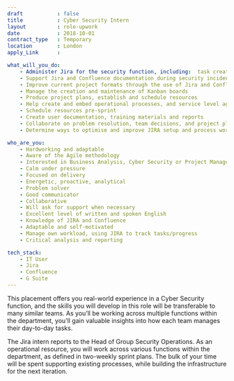 ```yaml
---
draft           : false
title           : Cyber Security Intern
layout          : role-upwork
date            : 2018-10-01
contract_type   : Temporary
location        : London
apply_Link      : 

what_will_you_do:
    - Administer Jira for the security function, including:  task creation, reporting, customising workflows for multiple projects, creating custom fields, new issue types, workflow statuses, transitions, post-functions, file configurations, mandatory fields, and workflow schemes
    - Support Jira and Confluence documentation during security incidents
    - Improve current project formats through the use of Jira and Confluence
    - Manage the creation and maintenance of Kanban boards 
    - Produce project plans, establish and schedule resources
    - Help create and embed operational processes, and service level agreements
    - Schedule resources pre-sprint
    - Create user documentation, training materials and reports
    - Collaborate on problem resolution, team decisions, and project planning
    - Determine ways to optimise and improve JIRA setup and process workflows

who_are_you:
    - Hardworking and adaptable
    - Aware of the Agile methodology
    - Interested in Business Analysis, Cyber Security or Project Management as a career path
    - Calm under pressure
    - Focused on delivery
    - Energetic, proactive, analytical
    - Problem solver
    - Good communicator
    - Collaborative 
    - Will ask for support when necessary
    - Excellent level of written and spoken English
    - Knowledge of JIRA and Confluence 
    - Adaptable and self-motivated
    - Manage own workload, using JIRA to track tasks/progress
    - Critical analysis and reporting

tech_stack:
    - IT User
    - Jira
    - Confluence
    - G Suite
---
```


This placement offers you real-world experience in a Cyber Security function, and the skills you will develop in this role will be transferable to many similar teams. As you’ll be working across multiple functions within the department, you’ll gain valuable insights into how each team manages their day-to-day tasks.

The Jira intern reports to the Head of Group Security Operations. As an operational resource, you will work across various functions within the department, as defined in two-weekly sprint plans. The bulk of your time will be spent supporting existing processes, while building the infrastructure for the next iteration.
